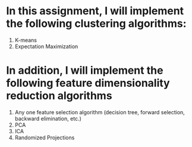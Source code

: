 
# In this assignment, I will implement the following clustering algorithms: 

1. K-means
2. Expectation Maximization

# In addition, I will implement the following feature dimensionality reduction algorithms

1. Any one feature selection algorithm (decision tree, forward selection, backward elimination, etc.)
2. PCA
3. ICA
4. Randomized Projections
